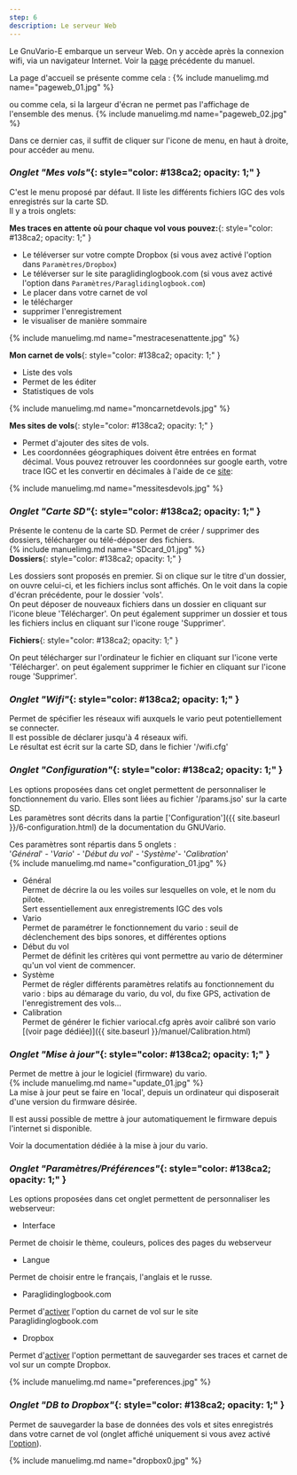 ```yaml
---
step: 6
description: Le serveur Web
---
```


Le GnuVario-E embarque un serveur Web. On y accède après la connexion wifi, via un navigateur Internet. Voir la [page]({{site.baseurl}}/manuel/wifi.html) précédente du manuel.

La page d'accueil se présente comme cela :
{% include manuelimg.md name="pageweb_01.jpg" %}

ou comme cela, si la largeur d'écran ne permet pas l'affichage de l'ensemble des menus. 
{% include manuelimg.md name="pageweb_02.jpg" %}

Dans ce dernier cas, il suffit de cliquer sur l'icone de menu, en haut à droite, pour accéder au menu.

### *Onglet "Mes vols"*{: style="color:   #138ca2; opacity: 1;" }

C'est le menu proposé par défaut. Il liste les différents fichiers IGC des vols enregistrés sur la carte SD.  
Il y a trois onglets:

**Mes traces en attente où pour chaque vol vous pouvez:**{: style="color:   #138ca2; opacity: 1;" }
- Le téléverser sur votre compte Dropbox (si vous avez activé l'option dans `Paramètres/Dropbox`)
- Le téléverser sur le site paraglidinglogbook.com (si vous avez activé l'option dans `Paramètres/Paraglidinglogbook.com`)
- Le placer dans votre carnet de vol
- le télécharger
- supprimer l'enregistrement
- le visualiser de manière sommaire

{% include manuelimg.md name="mestracesenattente.jpg" %}

**Mon carnet de vols**{: style="color:   #138ca2; opacity: 1;" }
- Liste des vols
- Permet de les éditer
- Statistiques de vols

{% include manuelimg.md name="moncarnetdevols.jpg" %}

**Mes sites de vols**{: style="color:   #138ca2; opacity: 1;" }
- Permet d'ajouter des sites de vols. 
- Les coordonnées géographiques doivent être entrées en format décimal. Vous pouvez retrouver les coordonnées sur google earth, votre trace IGC et les convertir en décimales à l'aide de ce [site](https://fr.planetcalc.com/1129/):  

{% include manuelimg.md name="messitesdevols.jpg" %}

### *Onglet "Carte SD"*{: style="color:   #138ca2; opacity: 1;" }

Présente le contenu de la carte SD. Permet de créer / supprimer des dossiers, télécharger ou télé-déposer des fichiers.  
{% include manuelimg.md name="SDcard_01.jpg" %}  
**Dossiers**{: style="color:   #138ca2; opacity: 1;" }

Les dossiers sont proposés en premier. Si on clique sur le titre d'un dossier, on ouvre celui-ci, et les fichiers inclus sont affichés. On le voit dans la copie d'écran précédente, pour le dossier 'vols'.  
On peut déposer de nouveaux fichiers dans un dossier en cliquant sur l'icone bleue 'Télécharger'. On peut également supprimer un dossier et tous les fichiers inclus en cliquant sur l'icone rouge 'Supprimer'.

**Fichiers**{: style="color:   #138ca2; opacity: 1;" }

On peut télécharger sur l'ordinateur le fichier en cliquant sur l'icone verte 'Télécharger'. on peut également supprimer le fichier en cliquant sur l'icone rouge 'Supprimer'.

### *Onglet "Wifi"*{: style="color:   #138ca2; opacity: 1;" }

Permet de spécifier les réseaux wifi auxquels le vario peut potentiellement se connecter.  
Il est possible de déclarer jusqu'à 4 réseaux wifi.  
Le résultat est écrit sur la carte SD, dans le fichier '/wifi.cfg'

### *Onglet "Configuration"*{: style="color:   #138ca2; opacity: 1;" }

Les options proposées dans cet onglet permettent de personnaliser le fonctionnement du vario. Elles sont liées au fichier '/params.jso' sur la carte SD.  
Les paramètres sont décrits dans la partie ['Configuration']({{ site.baseurl }}/6-configuration.html) de la documentation du GNUVario.

Ces paramètres sont répartis dans 5 onglets :  
'_Général_' - '_Vario_' - '_Début du vol_' - '_Système_'- '_Calibration_'   
{% include manuelimg.md name="configuration_01.jpg" %}  
- Général  
Permet de décrire la ou les voiles sur lesquelles on vole, et le nom du pilote.  
Sert essentiellement aux enregistrements IGC des vols
- Vario  
Permet de paramétrer le fonctionnement du vario : seuil de déclenchement des bips sonores, et différentes options
- Début du vol  
Permet de définit les critères qui vont permettre au vario de déterminer qu'un vol vient de commencer. 
- Système  
Permet de régler différents paramètres relatifs au fonctionnement du vario : bips au démarage du vario, du vol, du fixe GPS, activation de l'enregistrement des vols...
- Calibration     
Permet de générer le fichier variocal.cfg après avoir calibré son vario [(voir page dédiée)]({{ site.baseurl }}/manuel/Calibration.html)

### *Onglet "Mise à jour"*{: style="color:   #138ca2; opacity: 1;" }
Permet de mettre à jour le logiciel (firmware) du vario.  
{% include manuelimg.md name="update_01.jpg" %}  
La mise à jour peut se faire en 'local', depuis un ordinateur qui disposerait d'une version du firmware désirée.

Il est aussi possible de mettre à jour automatiquement le firmware depuis l'internet si disponible. 

Voir la documentation dédiée à la mise à jour du vario.

### *Onglet "Paramètres/Préférences"*{: style="color:   #138ca2; opacity: 1;" }


Les options proposées dans cet onglet permettent de personnaliser les webserveur:

- Interface

Permet de choisir le thème, couleurs, polices des pages du webserveur

- Langue

Permet de choisir entre le français, l'anglais et le russe. 

- Paraglidinglogbook.com

Permet d'[activer]({{site.baseurl}}/manuel/paralogbook.html) l'option du carnet de vol sur le site Paraglidinglogbook.com

- Dropbox

Permet d'[activer]({{site.baseurl}}/manuel/Dropbox.html) l'option permettant de sauvegarder ses traces et carnet de vol sur un compte Dropbox.


{% include manuelimg.md name="preferences.jpg" %}  

### *Onglet "DB to Dropbox"*{: style="color:   #138ca2; opacity: 1;" }

Permet de sauvegarder la base de données des vols et sites enregistrés dans votre carnet de vol (onglet affiché uniquement si vous avez activé [l'option]({{site.baseurl}}/manuel/Dropbox.html)).

{% include manuelimg.md name="dropbox0.jpg" %}



